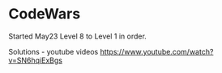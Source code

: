 # CodeWars

Started May23  Level 8 to Level 1 in order.



Solutions - youtube videos
https://www.youtube.com/watch?v=SN6hqiExBgs




























